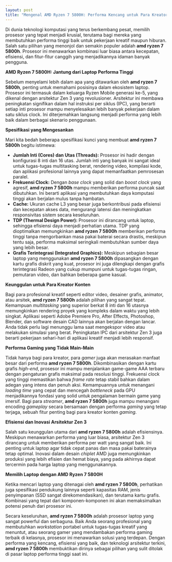 ```yaml
---
layout: post
title: "Mengenal AMD Ryzen 7 5800H: Performa Kencang untuk Para Kreator dan Gamer"
---
```


Di dunia teknologi komputasi yang terus berkembang pesat, memilih prosesor yang tepat menjadi krusial, terutama bagi mereka yang membutuhkan performa tinggi baik untuk pekerjaan kreatif maupun hiburan. Salah satu pilihan yang menonjol dan semakin populer adalah **amd ryzen 7 5800h**. Prosesor ini menawarkan kombinasi luar biasa antara kecepatan, efisiensi, dan fitur-fitur canggih yang menjadikannya idaman banyak pengguna.

**AMD Ryzen 7 5800H: Jantung dari Laptop Performa Tinggi**

Sebelum menyelami lebih dalam apa yang ditawarkan oleh **amd ryzen 7 5800h**, penting untuk memahami posisinya dalam ekosistem laptop. Prosesor ini termasuk dalam keluarga Ryzen Mobile generasi ke-5, yang dikenal dengan arsitektur Zen 3 yang revolusioner. Arsitektur ini membawa peningkatan signifikan dalam hal instruksi per siklus (IPC), yang berarti setiap inti prosesor mampu menyelesaikan lebih banyak pekerjaan dalam satu siklus clock. Ini diterjemahkan langsung menjadi performa yang lebih baik dalam berbagai skenario penggunaan.

**Spesifikasi yang Mengesankan**

Mari kita bedah beberapa spesifikasi kunci yang membuat **amd ryzen 7 5800h** begitu istimewa:

*   **Jumlah Inti (Cores) dan Utas (Threads):** Prosesor ini hadir dengan konfigurasi 8 inti dan 16 utas. Jumlah inti yang banyak ini sangat ideal untuk tugas-tugas multitasking berat, rendering video, kompilasi kode, dan aplikasi profesional lainnya yang dapat memanfaatkan pemrosesan paralel.
*   **Frekuensi Clock:** Dengan *base clock* yang solid dan *boost clock* yang agresif, **amd ryzen 7 5800h** mampu memberikan performa puncak saat dibutuhkan. Ini berarti aplikasi yang membutuhkan daya komputasi tinggi akan berjalan mulus tanpa hambatan.
*   **Cache:** Ukuran cache L3 yang besar juga berkontribusi pada efisiensi dan kecepatan akses data, mengurangi latensi dan meningkatkan responsivitas sistem secara keseluruhan.
*   **TDP (Thermal Design Power):** Prosesor ini dirancang untuk laptop, sehingga efisiensi daya menjadi perhatian utama. TDP yang dioptimalkan memungkinkan **amd ryzen 7 5800h** memberikan performa tinggi tanpa mengorbankan masa pakai baterai secara drastis, meskipun tentu saja, performa maksimal seringkali membutuhkan sumber daya yang lebih besar.
*   **Grafis Terintegrasi (Integrated Graphics):** Meskipun sebagian besar laptop yang menggunakan **amd ryzen 7 5800h** dipasangkan dengan kartu grafis diskrit yang kuat, prosesor ini juga dilengkapi dengan grafis terintegrasi Radeon yang cukup mumpuni untuk tugas-tugas ringan, pemutaran video, dan bahkan beberapa game kasual.

**Keunggulan untuk Para Kreator Konten**

Bagi para profesional kreatif seperti editor video, desainer grafis, animator, atau arsitek, **amd ryzen 7 5800h** adalah pilihan yang sangat tepat. Kemampuan *multitasking* yang superior berkat 8 inti dan 16 utasnya memungkinkan rendering proyek yang kompleks dalam waktu yang lebih singkat. Aplikasi seperti Adobe Premiere Pro, After Effects, Photoshop, Blender, dan software desain CAD lainnya akan berjalan dengan lancar. Anda tidak perlu lagi menunggu lama saat mengekspor video atau melakukan simulasi yang berat. Peningkatan IPC dari arsitektur Zen 3 juga berarti pekerjaan sehari-hari di aplikasi kreatif menjadi lebih responsif.

**Performa Gaming yang Tidak Main-Main**

Tidak hanya bagi para kreator, para *gamer* juga akan merasakan manfaat besar dari performa **amd ryzen 7 5800h**. Dikombinasikan dengan kartu grafis *high-end*, prosesor ini mampu menjalankan game-game AAA terbaru dengan pengaturan grafis maksimal pada resolusi tinggi. Frekuensi clock yang tinggi memastikan bahwa *frame rate* tetap stabil bahkan dalam adegan yang intens dan penuh aksi. Kemampuannya untuk menangani *loading time* yang cepat dan mencegah *bottleneck* pada GPU menjadikannya fondasi yang solid untuk pengalaman bermain game yang imersif. Bagi para *streamer*, **amd ryzen 7 5800h** juga mampu menangani encoding *gameplay* secara bersamaan dengan performa *gaming* yang tetap terjaga, sebuah fitur penting bagi para kreator konten *gaming*.

**Efisiensi dan Inovasi Arsitektur Zen 3**

Salah satu keunggulan utama dari **amd ryzen 7 5800h** adalah efisiensinya. Meskipun menawarkan performa yang luar biasa, arsitektur Zen 3 dirancang untuk memberikan performa per watt yang sangat baik. Ini penting untuk laptop agar tidak cepat panas dan masa pakai baterainya tetap optimal. Inovasi dalam desain *chiplet* AMD juga memungkinkan produksi yang lebih efisien dan hemat biaya, yang pada akhirnya dapat tercermin pada harga laptop yang menggunakannya.

**Memilih Laptop dengan AMD Ryzen 7 5800H**

Ketika mencari laptop yang ditenagai oleh **amd ryzen 7 5800h**, perhatikan juga spesifikasi pendukung lainnya seperti kapasitas RAM, jenis penyimpanan (SSD sangat direkomendasikan), dan terutama kartu grafis. Kombinasi yang tepat dari komponen-komponen ini akan memaksimalkan potensi penuh dari prosesor ini.

Secara keseluruhan, **amd ryzen 7 5800h** adalah prosesor laptop yang sangat powerful dan serbaguna. Baik Anda seorang profesional yang membutuhkan *workstation* portabel untuk tugas-tugas kreatif yang menuntut, atau seorang gamer yang mendambakan performa gaming terbaik di kelasnya, prosesor ini menawarkan solusi yang terdepan. Dengan performa yang kencang, efisiensi yang baik, dan teknologi arsitektur terkini, **amd ryzen 7 5800h** membuktikan dirinya sebagai pilihan yang sulit ditolak di pasar laptop performa tinggi saat ini.
